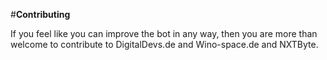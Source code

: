 #**Contributing**

If you feel like you can improve the bot in any way, then you are more than welcome to contribute to
DigitalDevs.de and Wino-space.de and NXTByte.